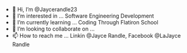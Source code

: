 - 👋 Hi, I’m @Jaycerandle23
- 👀 I’m interested in ... Software Engineering Development
- 🌱 I’m currently learning ... Coding Through Flatiron School
- 💞️ I’m looking to collaborate on ... 
- 📫 How to reach me ... Linkin @Jayce Randle, Facebook @LaJayce Randle

<!---
Jaycerandle23/Jaycerandle23 is a ✨ special ✨ repository because its `README.md` (this file) appears on your GitHub profile.
You can click the Preview link to take a look at your changes.
--->

